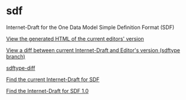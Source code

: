 # sdf
Internet-Draft for the One Data Model Simple Definition Format (SDF)

[View the generated HTML of the current editors' version][sdf.html]

[View a diff between current Internet-Draft and Editor's version (sdftype branch)][I-D-01-sdftype-diff]

[sdftype-diff]

[Find the current Internet-Draft for SDF][I-D-07]

[Find the Internet-Draft for SDF 1.0][I-D-00]

[sdf.html]: https://ietf-wg-asdf.github.io/SDF/sdf.html
[I-D-00]: https://www.ietf.org/archive/id/draft-ietf-asdf-sdf-00.html
[I-D-01]: https://www.ietf.org/archive/id/draft-ietf-asdf-sdf-01.html
[I-D-07]: https://www.ietf.org/archive/id/draft-ietf-asdf-sdf-07.html


[sdftype-html]: https://raw.githack.com/ietf-wg-asdf/SDF/sdftype/sdf.html
[sdftype-diff]: https://tools.ietf.org/rfcdiff?url1=https://raw.githubusercontent.com/ietf-wg-asdf/SDF/master/sdf.txt&url2=https://raw.githubusercontent.com/ietf-wg-asdf/SDF/sdftype/sdf.txt
[I-D-01-sdftype-diff]: https://tools.ietf.org/rfcdiff?url1=draft-ietf-asdf-sdf.txt&url2=https://raw.githack.com/ietf-wg-asdf/SDF/sdftype/sdf.txt
